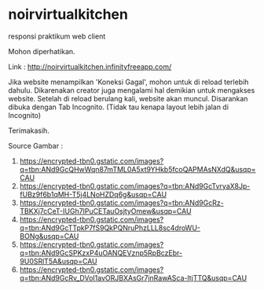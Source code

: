 # noirvirtualkitchen
responsi praktikum web client

Mohon diperhatikan.

Link : http://noirvirtualkitchen.infinityfreeapp.com/

Jika website menampilkan 'Koneksi Gagal', mohon untuk di reload terlebih dahulu.
Dikarenakan creator juga mengalami hal demikian untuk mengakses website. Setelah di reload berulang kali, website akan muncul.
Disarankan dibuka dengan Tab Incognito. (Tidak tau kenapa layout lebih jalan di Incognito)

Terimakasih.

Source Gambar :
1. https://encrypted-tbn0.gstatic.com/images?q=tbn:ANd9GcQHwWqn87mTML0A5xt9YHkb5fcoQAPMAsNXdQ&usqp=CAU
2. https://encrypted-tbn0.gstatic.com/images?q=tbn:ANd9GcTvryaX8Jp-fUBz9f6b1qMH-T5j4LNoHZDq6g&usqp=CAU
3. https://encrypted-tbn0.gstatic.com/images?q=tbn:ANd9GcRz-TBKXj7cCeT-IUGh7IPuCETauOsjtyOmew&usqp=CAU
4. https://encrypted-tbn0.gstatic.com/images?q=tbn:ANd9GcTTpkP7fS9QkPQNruPhzLLL8sc4droWU-BONg&usqp=CAU
5. https://encrypted-tbn0.gstatic.com/images?q=tbn:ANd9GcSPKzxP4uOANQEVznp5RpBczEbr-9U0SRlT5A&usqp=CAU
6. https://encrypted-tbn0.gstatic.com/images?q=tbn:ANd9GcRv_DVoI1avORJBXAsGr7jnRawASca-ltjTTQ&usqp=CAU
